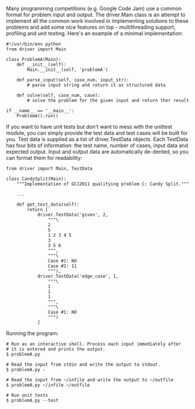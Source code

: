Many programming competitions (e.g. Google Code Jam) use a common format for
problem input and output. The driver.Main class is an attempt to implement all
the common work involved in implementing solutions to these problems and add
some nice features on top - multithreading support, profiling and unit testing.
Here's an example of a minimal implementation:

    #!/usr/bin/env python
    from driver import Main

    class ProblemA(Main):
        def __init__(self):
            Main.__init__(self, 'problemA')
            
        def parse_input(self, case_num, input_str):
            # parse input string and return it as structured data
            
        def solve(self, case_num, case):
            # solve the problem for the given input and return ther result
    
    if __name__ == '__main__':
        ProblemA().run()
    
If you want to have unit tests but don't want to mess with the unittest module,
you can simply provide the test data and test cases will be built for you.
Test data is supplied as a list of driver.TestData objects. Each TestData
has four bits of information: the test name, number of cases, input data and
expected output. Input and output data are automatically de-dented, so you can
format them for readability:

    from driver import Main, TestData

    class CandySplit(Main):
        """Implementation of GCJ2011 qualifying problem C: Candy Split."""
    
        ...
    
        def get_test_data(self):
            return [
                driver.TestData('given', 2, 
                    """\
                    2
                    5
                    1 2 3 4 5
                    3
                    3 5 6
                    """,
                    """\
                    Case #1: NO
                    Case #2: 11
                    """),
                driver.TestData('edge_case', 1,
                    """\
                    1
                    1
                    1
                    """,
                    """\
                    Case #1: NO
                    """)
                ]
            
Running the program:

    # Run as an interactive shell. Process each input immediately after
    # it is entered and prints the output.
    $ problemA.py
        
    # Read the input from stdin and write the output to stdout.
    $ problemA.py -

    # Read the input from ~/infile and write the output to ~/outfile
    $ problemA.py ~/infile ~/outfile
    
    # Run unit tests
    $ problemA.py --test